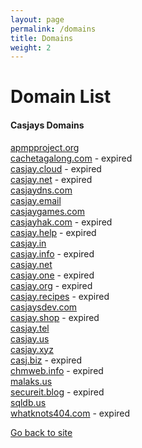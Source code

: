 ```yaml
---
layout: page
permalink: /domains
title: Domains
weight: 2
---
```

  
Domain List  
===========  
  
#### Casjays Domains
  
[apmpproject.org]( http://apmpproject.org)  
[cachetagalong.com]( http://cachetagalong.com) - expired  
[casjay.cloud]( http://casjay.cloud) - expired  
[casjay.net]( http://casjay.net) - expired  
[casjaydns.com]( http://casjaydns.com)  
[casjay.email]( http://casjay.email)  
[casjaygames.com]( http://casjaygames.com)  
[casjayhak.com]( http://casjayhak.com) - expired  
[casjay.help]( http://casjay.help) - expired  
[casjay.in]( http://casjay.in)  
[casjay.info]( http://casjay.info) - expired  
[casjay.net]( http://casjay.net)  
[casjay.one]( http://casjay.one) - expired  
[casjay.org]( http://casjay.org) - expired  
[casjay.recipes]( http://casjay.recipes) - expired  
[casjaysdev.com]( http://casjaysdev.com)  
[casjay.shop]( http://casjay.shop) - expired  
[casjay.tel]( http://casjay.tel)  
[casjay.us]( http://casjay.us)  
[casjay.xyz]( http://casjay.xyz)  
[casj.biz]( http://casj.biz) - expired  
[chmweb.info]( http://chmweb.info) - expired  
[malaks.us]( http://malaks.us)  
[secureit.blog]( http://secureit.blog) - expired  
[sqldb.us]( http://sqldb.us)  
[whatknots404.com]( http://whatknots404.com) - expired  
  
[Go back to site](/)  
  
